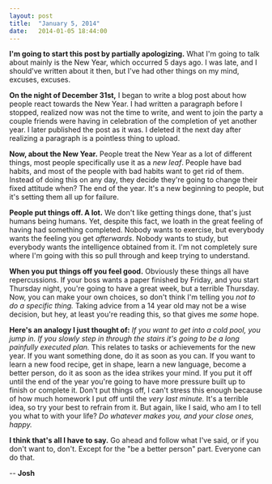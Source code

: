 ```yaml
---
layout: post
title:  "January 5, 2014"
date:   2014-01-05 18:44:00
---
```


**I'm going to start this post by partially apologizing.** What I'm going to talk about mainly is the New Year, which occurred 5 days ago. I was late, and I should've written about it then, but I've had other things on my mind, excuses, excuses.

**On the night of December 31st,** I began to write a blog post about how people react towards the New Year. I had written a paragraph before I stopped, realized now was not the time to write, and went to join the party a couple friends were having in celebration of the completion of yet another year. I later published the post as it was. I deleted it the next day after realizing a paragraph is a pointless thing to upload.

**Now, about the New Year.** People treat the New Year as a lot of different things, most people specifically use it as a *new leaf*. People have bad habits, and most of the people with bad habits want to get rid of them. Instead of doing this on any day, they decide they're going to change their fixed attitude when? The end of the year. It's a new beginning to people, but it's setting them all up for failure.

**People put things off. A lot.** We don't like getting things done, that's just humans being humans. Yet, despite this fact, we loath in the great feeling of having had something completed. Nobody wants to exercise, but everybody wants the feeling you get *afterwards*. Nobody wants to study, but everybody wants the intelligence obtained from it. I'm not completely sure where I'm going with this so pull through and keep trying to understand.

**When you put things off you feel good.** Obviously these things all have repercussions. If your boss wants a paper finished by Friday, and you start Thursday night, you're going to have a great week, but a terrible Thursday. Now, you can make your own choices, so don't think I'm telling you *not to do a specific thing.* Taking advice from a 14 year old may not be a wise decision, but hey, at least you're reading this, so that gives me *some* hope.

**Here's an analogy I just thought of:** *If you want to get into a cold pool, you jump in. If you slowly step in through the stairs it's going to be a long painfully executed plan.* This relates to tasks or achievements for the new year. If you want something done, do it as soon as you can. If you want to learn a new food recipe, get in shape, learn a new language, become a better person, do it as soon as the idea strikes your mind. If you put it off until the end of the year you're going to have more pressure built up to finish or complete it. Don't put things off, I can't stress this enough because of how much homework I put off until the *very last minute.* It's a terrible idea, so try your best to refrain from it. But again, like I said, who am I to tell you what to with your life? *Do whatever makes you, and your close ones, happy.*

**I think that's all I have to say.** Go ahead and follow what I've said, or if you don't want to, don't. Except for the "be a better person" part. Everyone can do that.

\--
**Josh**
